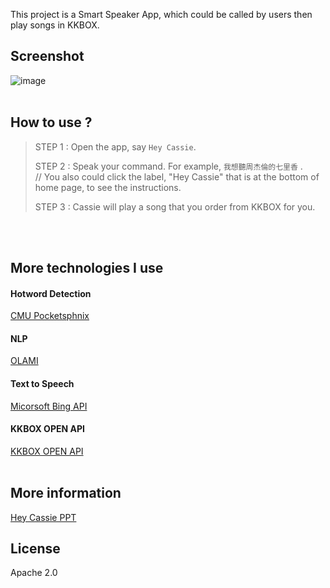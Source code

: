 This project is a Smart Speaker App, which could be called by users then play songs in KKBOX.

<h2> Screenshot </h2>

![image](https://github.com/xinyuchen1124/smarter-speaker/raw/master/Screenshot.png)
</br>
</br>
<h2> How to use ? </h2>

>STEP 1 : Open the app, say `Hey Cassie`.</br>
>
>STEP 2 : Speak your command. For example, `我想聽周杰倫的七里香` .</br>
// You also could click the label, "Hey Cassie" that is at the bottom of home page, to see the instructions.</br>
>
>STEP 3 : Cassie will play a song that you order from KKBOX for you.</br>
</br>
</br>
<h2> More technologies I use </h2>
<h4> Hotword Detection </h4>

[CMU Pocketsphnix](https://cmusphinx.github.io/)

<h4> NLP </h4>

[OLAMI](https://tw.olami.ai/open/website/home/home_show)
<h4> Text to Speech </h4>

[Micorsoft Bing API](https://azure.microsoft.com/zh-tw/services/cognitive-services/speech/)
<h4> KKBOX OPEN API </h4>

[KKBOX OPEN API](https://developer.kkbox.com/#/)
</br>
</br>
<h2> More information </h2>

[Hey Cassie PPT](https://docs.google.com/presentation/d/1riGCDNjiZxdEsZAt1mvL3wmpYgyENol3XRAA_fWKHsM/edit?usp=sharing)

## License
Apache 2.0

